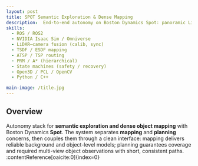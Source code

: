 ```yaml
---
layout: post
title: SPOT Semantic Exploration & Dense Mapping
description:  End-to-end autonomy on Boston Dynamics Spot: panoramic LiDAR–camera mapping, semantic-aware planning, and safe-aggressive exploration validated in simulation and on hardware.
skills: 
  - ROS / ROS2
  - NVIDIA Isaac Sim / Omniverse
  - LiDAR–camera fusion (calib, sync)
  - TSDF / ESDF mapping 
  - ATSP / TSP routing
  - PRM / A* (hierarchical)
  - State machines (safety / recovery)
  - Open3D / PCL / OpenCV
  - Python / C++

main-image: /title.jpg
---
```


## Overview
Autonomy stack for **semantic exploration and dense object mapping** with Boston Dynamics **Spot**. The system separates **mapping** and **planning** concerns, then couples them through a clean interface: mapping delivers reliable background and object-level models; planning guarantees coverage and required multi-view object observations with short, consistent paths. :contentReference[oaicite:0]{index=0}


